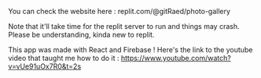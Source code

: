 You can check the website here : replit.com/@gitRaed/photo-gallery

Note that it'll take time for the replit server to run and things may crash. Please be understanding, kinda new to replit.

This app was made with React and Firebase ! 
Here's the link to the youtube video that taught me how to do it : https://www.youtube.com/watch?v=vUe91uOx7R0&t=2s
